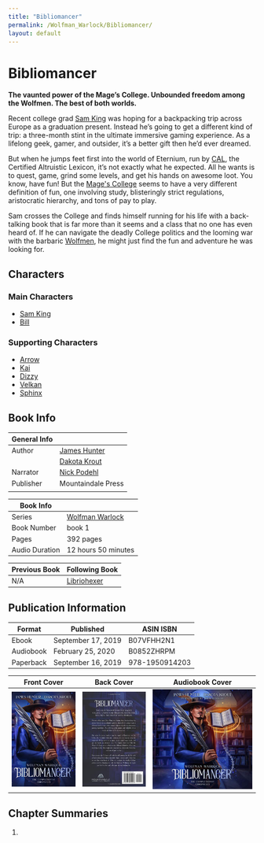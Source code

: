 ```yaml
---
title: "Bibliomancer"
permalink: /Wolfman_Warlock/Bibliomancer/
layout: default
---
```

# Bibliomancer
**The vaunted power of the Mage’s College. Unbounded freedom among the Wolfmen. The best of both worlds.**

Recent college grad [Sam King](../../_Characters/WolfmanWarlock/Sam.md) was hoping for a backpacking trip across Europe as a graduation present. Instead he’s going to get a different kind of trip: a three-month stint in the ultimate immersive gaming experience. As a lifelong geek, gamer, and outsider, it’s a better gift then he’d ever dreamed.

But when he jumps feet first into the world of Eternium, run by [CAL](../../_Characters/DivineDungeon/Cal.md), the Certified Altruistic Lexicon, it’s not exactly what he expected. All he wants is to quest, game, grind some levels, and get his hands on awesome loot. You know, have fun! But the [Mage's College](../../_Atlas/MagesCollege.md) seems to have a very different definition of fun, one involving study, blisteringly strict regulations, aristocratic hierarchy, and tons of pay to play.

Sam crosses the College and finds himself running for his life with a back-talking book that is far more than it seems and a class that no one has even heard of. If he can navigate the deadly College politics and the looming war with the barbaric [Wolfmen](../../_Characters/WolfmanWarlock/Wolfmen.md), he might just find the fun and adventure he was looking for. 

## Characters

### Main Characters
- [Sam King](../../_Characters/WolfmanWarlock/Sam.md)
- [Bill](../../_Characters/WolfmanWarlock/Bill.md)

### Supporting Characters
- [Arrow](../../_Characters/WolfmanWarlock/Arrow.md)
- [Kai](../../_Characters/WolfmanWarlock/Kai.md)
- [Dizzy](../../_Characters/WolfmanWarlock/Dizzy.md)
- [Velkan](../../_Characters/WolfmanWarlock/Velkan.md)
- [Sphinx](../../_Characters/WolfmanWarlock/Sphinx.md)

## Book Info

| General Info |  |
|---|---|
| Author| [James Hunter](../../_Lexicon/JamesHunter.md) |
|  | [Dakota Krout](../../_Lexicon/DakotaKrout.md) |
| Narrator| [Nick Podehl](../../_Lexicon/NickPodehl.md) |
| Publisher | Mountaindale Press |
| |  |

| Book Info |  |
|---|---|
| Series | [Wolfman Warlock](WolfmanWarlock.md) |
| Book Number | book 1 |
| Pages | 392 pages |
| Audio Duration| 12 hours 50 minutes |

| Previous Book | Following Book |
|---|---|
| N/A | [Libriohexer](Libriohexer.md) |

## Publication Information

| Format | Published | ASIN ISBN |
|---|---|---|
| Ebook | September 17, 2019 | B07VFHH2N1 |
| Audiobook | February 25, 2020 | B0852ZHRPM |
| Paperback | September 16, 2019 | 978-1950914203 | 

| Front Cover | Back Cover | Audiobook Cover |
|---|---|---|
| ![bibliomancercover](../../images/bibliomancercover.jpg) | ![bibliomancer_backcover](../../images/bibliomancer_backcover.jpg) | ![bibliomancer_audiocover](../../images/bibliomancer_audiocover.jpg) |

## Chapter Summaries

1.